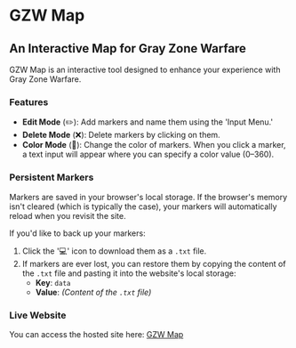 # GZW Map
## An Interactive Map for Gray Zone Warfare

GZW Map is an interactive tool designed to enhance your experience with Gray Zone Warfare. 

### Features
- **Edit Mode** (✏️): Add markers and name them using the 'Input Menu.'
- **Delete Mode** (❌): Delete markers by clicking on them.
- **Color Mode** (🎨): Change the color of markers. When you click a marker, a text input will appear where you can specify a color value (0–360).

### Persistent Markers
Markers are saved in your browser's local storage. If the browser's memory isn't cleared (which is typically the case), your markers will automatically reload when you revisit the site. 

If you'd like to back up your markers:
1. Click the '💻' icon to download them as a `.txt` file.
2. If markers are ever lost, you can restore them by copying the content of the `.txt` file and pasting it into the website's local storage:
   - **Key**: `data`
   - **Value**: *(Content of the `.txt` file)*

### Live Website
You can access the hosted site here: [GZW Map](https://gzwmap.netlify.app)
